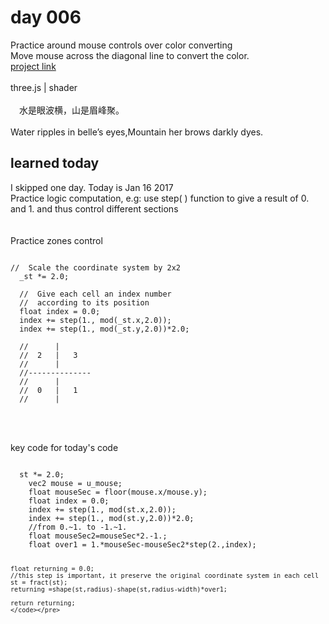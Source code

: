 # day 006
Practice around mouse controls over color converting
<br />
Move mouse across the diagonal line to convert the color.
<br />
[project link](http://caiyuli.com/projects/xDaysOfMaking/d006/)
 <br />
 <br />
three.js | shader
 <br />
 <br />
　水是眼波横，山是眉峰聚。
 <br />
 <br />
 Water ripples in belle’s eyes,Mountain her brows darkly dyes.

## learned today
I skipped one day. Today is Jan 16 2017
<br />
Practice logic computation, e.g: use step( ) function to give a result of 0. and 1. and thus control different sections
 <br />
 <br />
  <br />
  Practice zones control
<pre><code>
//  Scale the coordinate system by 2x2
  _st *= 2.0;

  //  Give each cell an index number
  //  according to its position
  float index = 0.0;    
  index += step(1., mod(_st.x,2.0));
  index += step(1., mod(_st.y,2.0))*2.0;

  //      |
  //  2   |   3
  //      |
  //--------------
  //      |
  //  0   |   1
  //      |
  </code></pre>
  <br />
  <br />
  key code for today's code
   <br />
<pre><code>
  st *= 2.0;
    vec2 mouse = u_mouse;
    float mouseSec = floor(mouse.x/mouse.y);
    float index = 0.0;
  	index += step(1., mod(st.x,2.0));
   	index += step(1., mod(st.y,2.0))*2.0;
    //from 0.~1. to -1.~1.
    float mouseSec2=mouseSec*2.-1.;
    float over1 = 1.*mouseSec-mouseSec2*step(2.,index);

    float returning = 0.0;
    //this step is important, it preserve the original coordinate system in each cell
    st = fract(st);
    returning =shape(st,radius)-shape(st,radius-width)*over1;

    return returning;
    </code></pre>
